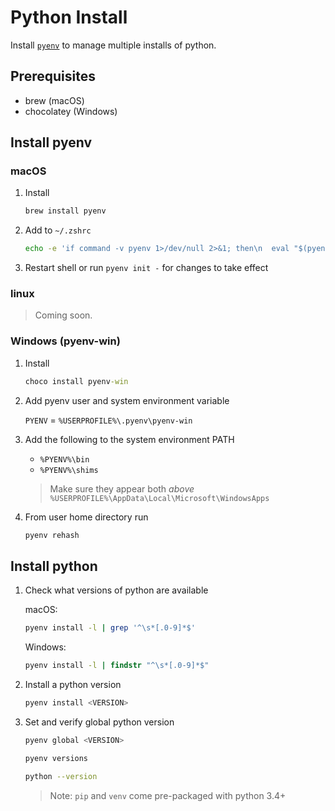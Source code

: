 # Python Install

Install [`pyenv`](https://github.com/pyenv/pyenv) to manage multiple installs of
python.

## Prerequisites

- brew (macOS)
- chocolatey (Windows)

## Install pyenv

### macOS

1. Install

    ```zsh
    brew install pyenv
    ```

2. Add to `~/.zshrc`

    ```zsh
    echo -e 'if command -v pyenv 1>/dev/null 2>&1; then\n  eval "$(pyenv init -)"\nfi' >> ~/.zshrc
    ```

3. Restart shell or run `pyenv init -` for changes to take effect

### linux

<!-- TODO: add linux installation steps -->

> Coming soon.

### Windows (pyenv-win)

1. Install

    ```cmd
    choco install pyenv-win
    ```

2. Add pyenv user and system environment variable

    `PYENV` = `%USERPROFILE%\.pyenv\pyenv-win`

3. Add the following to the system environment PATH

   - `%PYENV%\bin`
   - `%PYENV%\shims`

    > Make sure they appear both *above* `%USERPROFILE%\AppData\Local\Microsoft\WindowsApps`

4. From user home directory run

    ```cmd
    pyenv rehash
    ```

## Install python

1. Check what versions of python are available

    macOS:

    ```zsh
    pyenv install -l | grep '^\s*[.0-9]*$'
    ```

    Windows:

    ```cmd
    pyenv install -l | findstr "^\s*[.0-9]*$"
    ```

2. Install a python version

    ```zsh
    pyenv install <VERSION>
    ```

    <!-- TODO: add note for manually installing old versions into correct dir
    on windows -->

3. Set and verify global python version

    ```zsh
    pyenv global <VERSION>
    ```

    ```zsh
    pyenv versions
    ```

    ```zsh
    python --version
    ```

    > Note: `pip` and `venv` come pre-packaged with python 3.4+
